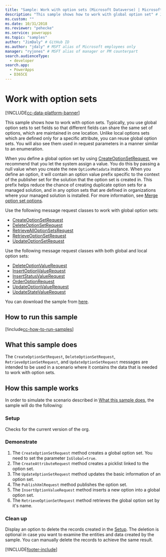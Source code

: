 ```yaml
---
title: "Sample: Work with option sets (Microsoft Dataverse) | Microsoft Docs" # Intent and product brand in a unique string of 43-59 chars including spaces
description: "This sample shows how to work with global option set" # 115-145 characters including spaces. This abstract displays in the search result.
ms.custom: ""
ms.date: 10/31/2018
ms.reviewer: "pehecke"
ms.service: powerapps
ms.topic: "samples"
author: "JimDaly" # GitHub ID
ms.author: "jdaly" # MSFT alias of Microsoft employees only
manager: "ryjones" # MSFT alias of manager or PM counterpart
search.audienceType: 
  - developer
search.app: 
  - PowerApps
  - D365CE
---
```


# Work with option sets

[!INCLUDE[cc-data-platform-banner](../../../../includes/cc-data-platform-banner.md)]

This sample shows how to work with option sets. Typically, you use global option sets to set fields so that different fields can share the same set of options, which are maintained in one location. Unlike local options sets which are defined only for a specific attribute, you can reuse global option sets. You will also see them used in request parameters in a manner similar to an enumeration.

When you define a global option set by using [CreateOptionSetRequest](/dotnet/api/microsoft.xrm.sdk.messages.createoptionsetrequest?view=dynamics-general-ce-9), we recommend that you let the system assign a value. You do this by passing a null value when you create the new `OptionMetadata` instance. When you define an option, it will contain an option value prefix specific to the context of the publisher set for the solution that the option set is created in. This prefix helps reduce the chance of creating duplicate option sets for a managed solution, and in any option sets that are defined in organizations where your managed solution is installed. For more information, see [Merge option set options](/power-platform/alm/how-managed-solutions-merged#merge-option-set-options).

Use the following message request classes to work with global option sets:

- [CreateOptionSetRequest](/dotnet/api/microsoft.xrm.sdk.messages.createoptionsetrequest?view=dynamics-general-ce-9)
- [DeleteOptionSetRequest](/dotnet/api/microsoft.xrm.sdk.messages.deleteoptionsetrequest?view=dynamics-general-ce-9)
- [RetrieveAllOptionSetsRequest](/dotnet/api/microsoft.xrm.sdk.messages.retrievealloptionsetsrequest?view=dynamics-general-ce-9)
- [RetrieveOptionSetRequest](/dotnet/api/microsoft.xrm.sdk.messages.retrieveoptionsetrequest?view=dynamics-general-ce-9)
- [UpdateOptionSetRequest](/dotnet/api/microsoft.xrm.sdk.messages.updateoptionsetrequest?view=dynamics-general-ce-9)

Use the following message request classes with both global and local option sets:

- [DeleteOptionValueRequest](/dotnet/api/microsoft.xrm.sdk.messages.deleteoptionvaluerequest?view=dynamics-general-ce-9)
- [InsertOptionValueRequest](/dotnet/api/microsoft.xrm.sdk.messages.insertoptionvaluerequest?view=dynamics-general-ce-9)
- [InsertStatusValueRequest](/dotnet/api/microsoft.xrm.sdk.messages.insertstatusvaluerequest?view=dynamics-general-ce-9)
- [OrderOptionRequest](/dotnet/api/microsoft.xrm.sdk.messages.orderoptionrequest?view=dynamics-general-ce-9)
- [UpdateOptionValueRequest](/dotnet/api/microsoft.xrm.sdk.messages.updateoptionvaluerequest?view=dynamics-general-ce-9)
- [UpdateStateValueRequest](/dotnet/api/microsoft.xrm.sdk.messages.updatestatevaluerequest?view=dynamics-general-ce-9)

You can download the sample from [here](https://github.com/microsoft/PowerApps-Samples/tree/master/cds/orgsvc/C%23/WorkWithOptionSets).

## How to run this sample

[!include[cc-how-to-run-samples](../../includes/cc-how-to-run-samples.md)]

## What this sample does

The `CreateOptionSetRequest`, `DeleteOptionSetRequest`, `RetrieveOptionSetRequest`, and  `UpdateOptionSetRequest` messages are intended to be used in a scenario where it contains the data that is needed to work with option sets.

## How this sample works

In order to simulate the scenario described in [What this sample does](#what-this-sample-does), the sample will do the following:

### Setup

Checks for the current version of the org.

### Demonstrate

1. The `CreateOptionSetRequest` method creates a global option set. You need to set the parameter `IsGlobal=true`.  
2. The `CreateAttributeRequest` method creates a picklist linked to the option set.
3. The `UpdateOptionSetRequest` method updates the basic information of an option set.
4. The `PublishXmlRequest` method publishes the option set.
5. The `InsertOptionValueRequest` method inserts a new option into a global option set.
6. The `RetrieveOptionSetRequest` method retrieves the global option set by it's name.

### Clean up

Display an option to delete the records created in the [Setup](#setup). The deletion is optional in case you want to examine the entities and data created by the sample. You can manually delete the records to achieve the same result.


[!INCLUDE[footer-include](../../../../includes/footer-banner.md)]